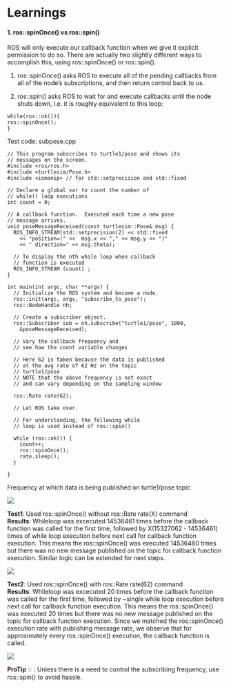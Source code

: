 # Learnings

#### 1. ros::spinOnce() vs ros::spin()

ROS will only execute our callback function when we give it explicit permission to do so. There are actually two slightly different ways to accomplish this, using ros::spinOnce() or ros::spin().

1. ros::spinOnce() asks ROS to execute all of the pending callbacks from all of the node’s subscriptions, and then return control back to us.

2. ros::spin() asks ROS to wait for and execute callbacks until the node shuts down, i.e. it is roughly equivalent to this loop:

```
while(ros::ok()){
ros::spinOnce();
}
```
Test code: subpose.cpp

```
// This program subscribes to turtle1/pose and shows its
// messages on the screen.
#include <ros/ros.h>
#include <turtlesim/Pose.h>
#include <iomanip> // for std::setprecision and std::fixed

// Declare a global var to count the number of
// while() loop executions
int count = 0;

// A callback function.  Executed each time a new pose
// message arrives.
void poseMessageReceived(const turtlesim::Pose& msg) {
  ROS_INFO_STREAM(std::setprecision(2) << std::fixed
    << "position=(" <<  msg.x << "," << msg.y << ")"
    << " direction=" << msg.theta);
  
  // To display the nth while loop when callback
  // function is executed
  ROS_INFO_STREAM (count) ;
}

int main(int argc, char **argv) {
  // Initialize the ROS system and become a node.
  ros::init(argc, argv, "subscribe_to_pose");
  ros::NodeHandle nh;

  // Create a subscriber object.
  ros::Subscriber sub = nh.subscribe("turtle1/pose", 1000,
    &poseMessageReceived);
  
  // Vary the callback frequency and
  // see how the count variable changes
  
  // Here 62 is taken because the data is published
  // at the avg rate of 62 Hz on the topic
  // turtle1/pose
  // NOTE that the above frequency is not exact
  // and can vary depending on the sampling window
  
  ros::Rate rate(62);

  // Let ROS take over.
  
  // For understanding, the following while
  // loop is used instead of ros::spin()
  
  while (ros::ok()) {
    count++;
    ros::spinOnce();
    rate.sleep();
  }
  
}
```
Frequency at which data is being published on turtle1/pose topic

![](https://user-images.githubusercontent.com/17789814/218255483-bfb24121-7848-400a-9618-a74e0a5c1fb4.png)



**Test1**: Used ros::spinOnce() without ros::Rate rate(X) command <br>
**Results**: Whileloop was excecuted 14536461 times before the callback function was called for the first time, followed by X(15327062 - 14536461) times of while loop execution before next call for callback function execution. This means the ros::spinOnce() was executed 14536460 times but there was no new message published on the topic for callback function execution. Similar logic can be extended for next steps.

![](https://user-images.githubusercontent.com/17789814/218255394-bf3640f8-2bc5-4d61-bcb3-ecc51bf332c0.png)

**Test2**: Used ros::spinOnce() with ros::Rate rate(62) command <br>
**Results**: Whileloop was excecuted 20 times before the callback function was called for the first time, followed by ~single while loop execution before next call for callback function execution. This means the ros::spinOnce() was executed 20 times but there was no new message published on the topic for callback function execution. Since we matched the ros::spinOnce() execution rate with publishing message rate, we observe that for approximately every ros::spinOnce() execution, the callback function is called.

![](https://user-images.githubusercontent.com/17789814/218255420-48816042-3cd0-4ac0-b200-10649c12c891.png)

**ProTip** 💡 : Unless there is a need to control the subscribing frequency, use ros::spin() to avoid hassle.
